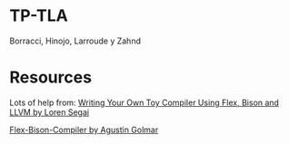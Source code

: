 # TP-TLA
Borracci, Hinojo, Larroude y Zahnd

# Resources

Lots of help from:
[Writing Your Own Toy Compiler Using Flex, Bison and LLVM by Loren Segai](https://gnuu.org/2009/09/18/writing-your-own-toy-compiler/)

[Flex-Bison-Compiler by Agustin Golmar](https://github.com/agustin-golmar/Flex-Bison-Compiler)